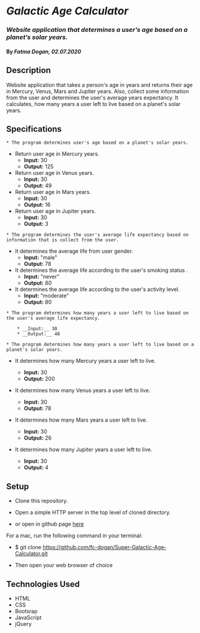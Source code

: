 # _Galactic Age Calculator_

### _Website application that determines a user’s age based on a planet’s solar years._

#### By _**Fatma Dogan, 02.07.2020**_

## Description

Website application that takes a person's age in years and returns their age in Mercury, Venus, Mars and Jupiter years. Also, collect some information from the user and determines the user's average years expectancy. It calculates, how many years a user left to live based on a planet's solar years.

## Specifications
```
* The program determines user's age based on a planet's solar years.
```
* Return user age in Mercury years. 
    * __Input:__ 30
    * __Output:__ 125
* Return user age in Venus years. 
    * __Input:__ 30
    * __Output:__ 49
* Return user age in Mars years. 
    * __Input:__ 30
    * __Output:__ 16
* Return user age in Jupiter years. 
    * __Input:__ 30
    * __Output:__ 3
```
* The program determines the user's average life expectancy based on information that is collect from the user.
```
* It determines the average life from user gender.
    * __Input:__ "male"
    * __Output:__ 78
* It determines the average life according to the user's smoking status .
    * __Input:__ "never"
    * __Output:__ 80
* It determines the average life according to the user's activity level.
    * __Input:__ "moderate"
    * __Output:__ 80
```
* The program determines how many years a user left to live based on the user's average life expectancy.

    * __Input:__ 30
    * __Output:__ 48
```
```
* The program determines how many years a user left to live based on a planet's solar years.
```
* It determines how many Mercury years a user left to live.
    * __Input:__ 30
    * __Output:__ 200

* It determines how many Venus years a user left to live.
    * __Input:__ 30
    * __Output:__ 78

* It determines how many Mars years a user left to live.
    * __Input:__ 30
    * __Output:__ 26

* It determines how many Jupiter years a user left to live.
    * __Input:__ 30
    * __Output:__ 4



## Setup


* Clone this repository.

* Open a simple HTTP server in the top level of cloned directory. 

* or open in github page [here]()

For a mac, run the following command in your terminal:

* $ git clone https://github.com/fc-dogan/Super-Galactic-Age-Calculator.git

* Then open your web browser of choice

## Technologies Used 

* HTML
* CSS
* Bootsrap
* JavaScript 
* jQuery
